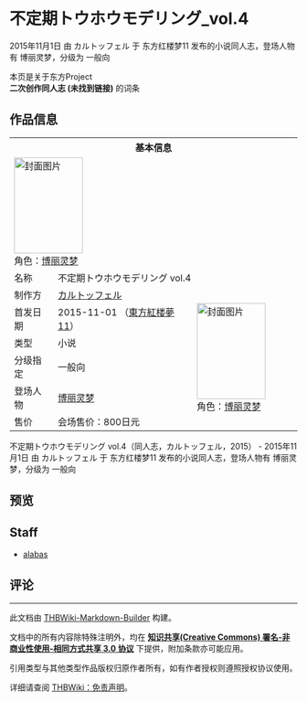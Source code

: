 # 不定期トウホウモデリング_vol.4

<!-- source html: G:\repos\THBWiki-Markdown-Builder\THBWikiMarkdown\Temp\main\3\33\ns0%3A%E4%B8%8D%E5%AE%9A%E6%9C%9F%E3%83%88%E3%82%A6%E3%83%9B%E3%82%A6%E3%83%A2%E3%83%87%E3%83%AA%E3%83%B3%E3%82%B0_vol%2E4.html -->

2015年11月1日 由 カルトッフェル 于 东方红楼梦11 发布的小说同人志，登场人物有 博丽灵梦，分级为 一般向

本页是关于东方Project  
 **二次创作同人志 (未找到链接)** 的词条

## 作品信息

<table><tbody><tr><th colspan="3">基本信息</th></tr><tr><td class="cover-artwork-mobile" colspan="2"><a href="./文件-不定期トウホウモデリング_vol.4封面.jpg.md" class="image" title="封面图片"><img alt="封面图片" src="https://upload.thwiki.cc/thumb/3/39/%E4%B8%8D%E5%AE%9A%E6%9C%9F%E3%83%88%E3%82%A6%E3%83%9B%E3%82%A6%E3%83%A2%E3%83%87%E3%83%AA%E3%83%B3%E3%82%B0_vol.4%E5%B0%81%E9%9D%A2.jpg/120px-%E4%B8%8D%E5%AE%9A%E6%9C%9F%E3%83%88%E3%82%A6%E3%83%9B%E3%82%A6%E3%83%A2%E3%83%87%E3%83%AA%E3%83%B3%E3%82%B0_vol.4%E5%B0%81%E9%9D%A2.jpg" decoding="async" loading="lazy" width="120" height="168" srcset="https://upload.thwiki.cc/thumb/3/39/%E4%B8%8D%E5%AE%9A%E6%9C%9F%E3%83%88%E3%82%A6%E3%83%9B%E3%82%A6%E3%83%A2%E3%83%87%E3%83%AA%E3%83%B3%E3%82%B0_vol.4%E5%B0%81%E9%9D%A2.jpg/180px-%E4%B8%8D%E5%AE%9A%E6%9C%9F%E3%83%88%E3%82%A6%E3%83%9B%E3%82%A6%E3%83%A2%E3%83%87%E3%83%AA%E3%83%B3%E3%82%B0_vol.4%E5%B0%81%E9%9D%A2.jpg 1.5x, https://upload.thwiki.cc/thumb/3/39/%E4%B8%8D%E5%AE%9A%E6%9C%9F%E3%83%88%E3%82%A6%E3%83%9B%E3%82%A6%E3%83%A2%E3%83%87%E3%83%AA%E3%83%B3%E3%82%B0_vol.4%E5%B0%81%E9%9D%A2.jpg/240px-%E4%B8%8D%E5%AE%9A%E6%9C%9F%E3%83%88%E3%82%A6%E3%83%9B%E3%82%A6%E3%83%A2%E3%83%87%E3%83%AA%E3%83%B3%E3%82%B0_vol.4%E5%B0%81%E9%9D%A2.jpg 2x" data-file-width="514" data-file-height="720"></a><div class="cover-char">角色：<a href="./博丽灵梦.md" title="博丽灵梦">博丽灵梦</a></div></td>
</tr><tr><td class="label">名称</td><td colspan="2"> 不定期トウホウモデリング vol.4 </td></tr><tr><td class="label">制作方</td><td><a href="./カルトッフェル.md" title="カルトッフェル">カルトッフェル</a></td><td class="cover-artwork" rowspan="6" style="min-width:168px;"><a href="./文件-不定期トウホウモデリング_vol.4封面.jpg.md" class="image" title="封面图片"><img alt="封面图片" src="https://upload.thwiki.cc/thumb/3/39/%E4%B8%8D%E5%AE%9A%E6%9C%9F%E3%83%88%E3%82%A6%E3%83%9B%E3%82%A6%E3%83%A2%E3%83%87%E3%83%AA%E3%83%B3%E3%82%B0_vol.4%E5%B0%81%E9%9D%A2.jpg/120px-%E4%B8%8D%E5%AE%9A%E6%9C%9F%E3%83%88%E3%82%A6%E3%83%9B%E3%82%A6%E3%83%A2%E3%83%87%E3%83%AA%E3%83%B3%E3%82%B0_vol.4%E5%B0%81%E9%9D%A2.jpg" decoding="async" loading="lazy" width="120" height="168" srcset="https://upload.thwiki.cc/thumb/3/39/%E4%B8%8D%E5%AE%9A%E6%9C%9F%E3%83%88%E3%82%A6%E3%83%9B%E3%82%A6%E3%83%A2%E3%83%87%E3%83%AA%E3%83%B3%E3%82%B0_vol.4%E5%B0%81%E9%9D%A2.jpg/180px-%E4%B8%8D%E5%AE%9A%E6%9C%9F%E3%83%88%E3%82%A6%E3%83%9B%E3%82%A6%E3%83%A2%E3%83%87%E3%83%AA%E3%83%B3%E3%82%B0_vol.4%E5%B0%81%E9%9D%A2.jpg 1.5x, https://upload.thwiki.cc/thumb/3/39/%E4%B8%8D%E5%AE%9A%E6%9C%9F%E3%83%88%E3%82%A6%E3%83%9B%E3%82%A6%E3%83%A2%E3%83%87%E3%83%AA%E3%83%B3%E3%82%B0_vol.4%E5%B0%81%E9%9D%A2.jpg/240px-%E4%B8%8D%E5%AE%9A%E6%9C%9F%E3%83%88%E3%82%A6%E3%83%9B%E3%82%A6%E3%83%A2%E3%83%87%E3%83%AA%E3%83%B3%E3%82%B0_vol.4%E5%B0%81%E9%9D%A2.jpg 2x" data-file-width="514" data-file-height="720"></a><div class="cover-char">角色：<a href="./博丽灵梦.md" title="博丽灵梦">博丽灵梦</a></div></td>
</tr><tr><td class="label">首发日期</td><td>2015-11-01&#160;（<a href="/展会作品列表?e=%E4%B8%9C%E6%96%B9%E7%BA%A2%E6%A5%BC%E6%A2%A6%2311">東方紅楼夢11</a>）</td></tr><tr><td class="label">类型</td><td>小说</td></tr><tr><td class="label">分级指定</td><td>一般向</td></tr><tr><td class="label">登场人物</td><td><a href="./博丽灵梦.md" title="博丽灵梦">博丽灵梦</a></td></tr><tr><td class="label">售价</td><td>会场售价：800日元</td></tr></tbody></table>

不定期トウホウモデリング vol.4（同人志，カルトッフェル，2015） - 2015年11月1日 由 カルトッフェル 于 东方红楼梦11 发布的小说同人志，登场人物有 博丽灵梦，分级为 一般向

## 预览

## Staff
- [alabas](./alabas.md)


## 评论




---

此文档由 [THBWiki-Markdown-Builder](https://github.com/Delsin-Yu/THBWiki-Markdown-Builder) 构建。

文档中的所有内容除特殊注明外，均在 [**知识共享(Creative Commons) 署名-非商业性使用-相同方式共享 3.0 协议**](https://creativecommons.org/licenses/by-sa/3.0/deed.zh-hans) 下提供，附加条款亦可能应用。

引用类型与其他类型作品版权归原作者所有，如有作者授权则遵照授权协议使用。

详细请查阅 [THBWiki：免责声明](https://thbwiki.cc/THBWiki:%E5%85%8D%E8%B4%A3%E5%A3%B0%E6%98%8E)。

